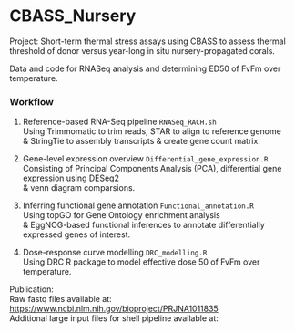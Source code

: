# CBASS_Nursery

Project: Short-term thermal stress assays using CBASS to assess thermal threshold of donor versus year-long in situ nursery-propagated corals.

Data and code for RNASeq analysis and determining ED50 of FvFm over temperature.

### Workflow

1.	Reference-based RNA-Seq pipeline `RNASeq_RACH.sh`  
    Using Trimmomatic to trim reads, STAR to align to reference genome  
  	& StringTie to assembly transcripts & create gene count matrix.
  	
2.  Gene-level expression overview `Differential_gene_expression.R`  
    Consisting of Principal Components Analysis (PCA), differential gene expression using DESeq2  
    & venn diagram comparsions.  
    
3.  Inferring functional gene annotation `Functional_annotation.R`  
    Using topGO for Gene Ontology enrichment analysis  
    & EggNOG-based functional inferences to annotate differentially expressed genes of interest.

4.  Dose-response curve modelling `DRC_modelling.R`  
    Using DRC R package to model effective dose 50 of FvFm over temperature.

Publication:  
Raw fastq files available at: https://www.ncbi.nlm.nih.gov/bioproject/PRJNA1011835  
Additional large input files for shell pipeline available at: 
